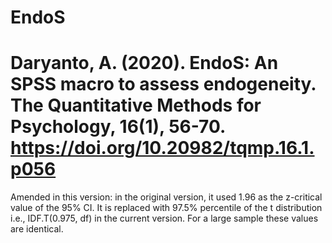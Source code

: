 # EndoS
# Daryanto, A. (2020). EndoS: An SPSS macro to assess endogeneity. The Quantitative Methods for Psychology, 16(1), 56-70. https://doi.org/10.20982/tqmp.16.1.p056
Amended in this version:
in the original version, it used 1.96 as the z-critical value of the 95% CI.
It is replaced with 97.5% percentile of the t distribution i.e., IDF.T(0.975, df) in the current version. For a large sample these values are identical. 

